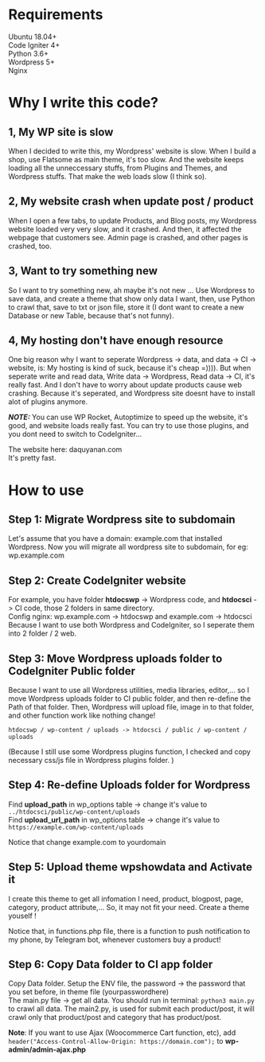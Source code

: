 
# Requirements
Ubuntu 18.04+  
Code Igniter 4+  
Python 3.6+  
Wordpress 5+  
Nginx
# Why I write this code?
## 1, My WP site is slow
When I decided to write this, my Wordpress' website is slow. When I build a shop, use Flatsome as main theme, it's too slow. And the website keeps loading all the unneccessary stuffs, from Plugins and Themes, and Wordpress stuffs. That make the web loads slow (I think so).

## 2, My website crash when update post / product

When I open a few tabs, to update Products, and Blog posts, my Wordpress website loaded very very slow, and it crashed. And then, it affected the webpage that customers see. Admin page is crashed, and other pages is crashed, too.

## 3, Want to try something new

So I want to try something new, ah maybe it's not new ... Use Wordpress to save data, and create a theme that show only data I want, then, use Python to crawl that, save to txt or json file, store it (I dont want to create a new Database or new Table, because that's not funny). 

## 4, My hosting don't have enough resource

One big reason why I want to seperate Wordpress -> data, and data -> CI -> website, is: My hosting is kind of suck, because it's cheap =)))). But when seperate write and read data, Write data -> Wordpress, Read data -> CI, it's really fast. And I don't have to worry about update products cause web crashing. Because it's seperated, and Wordpress site doesnt have to install alot of plugins anymore.  

***NOTE:*** You can use WP Rocket, Autoptimize to speed up the website, it's good, and website loads really fast. You can try to use those plugins, and you dont need to switch to CodeIgniter...   

The website here: daquyanan.com  
It's pretty fast.  
# How to use
## Step 1: Migrate Wordpress site to subdomain
Let's assume that you have a domain: example.com that installed Wordpress.
Now you will migrate all wordpress site to subdomain, for eg: wp.example.com
## Step 2: Create CodeIgniter website
For example, you have folder **htdocswp** -> Wordpress code, and **htdocsci** -> CI code, those 2 folders in same directory.  
Config nginx: wp.example.com -> htdocswp and example.com -> htdocsci  
Because I want to use both Wordpress and CodeIgniter, so I seperate them into 2 folder / 2 web.

## Step 3: Move Wordpress uploads folder to CodeIgniter Public folder
Because I want to use all Wordpress utilities, media libraries, editor,... so I move Wordpress uploads folder to CI public folder, and then re-define the Path of that folder. Then, Wordpress will upload file, image in to that folder, and other function work like nothing change!

`htdocswp / wp-content / uploads -> htdocsci / public / wp-content / uploads`

(Because I still use some Wordpress plugins function, I checked and copy necessary css/js file in Wordpress plugins folder. )

## Step 4: Re-define Uploads folder for Wordpress

Find **upload_path** in wp_options table -> change it's value to `../htdocsci/public/wp-content/uploads`  
Find **upload_url_path** in wp_options table -> change it's value to
`https://example.com/wp-content/uploads`  

Notice that change example.com to yourdomain
 
## Step 5: Upload theme wpshowdata and Activate it
 
 I create this theme to get all infomation I need, product, blogpost, page, category, product attribute,... So, it may not fit your need. Create a theme youself !  

Notice that, in functions.php file, there is a function to push notification to my phone, by Telegram bot, whenever customers buy a product!

## Step 6: Copy Data folder to CI app folder

Copy Data folder. 
Setup the ENV file, the password -> the password that you set before, in theme file (yourpasswordhere)  
The main.py file -> get all data. You should run in terminal: `python3 main.py` to crawl all data. The main2.py, is used for submit each product/post, it will crawl only that product/post and category that has product/post.  

**Note**: If you want to use Ajax (Woocommerce Cart function, etc), add 
`header("Access-Control-Allow-Origin: https://domain.com");`
to **wp-admin/admin-ajax.php**  

